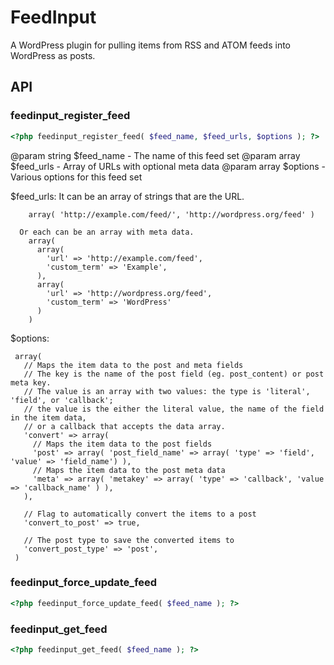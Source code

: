 # FeedInput #

A WordPress plugin for pulling items from RSS and ATOM feeds into WordPress as posts.

## API ##

### feedinput_register_feed ###

```php
<?php feedinput_register_feed( $feed_name, $feed_urls, $options ); ?>
```

  
@param string $feed_name - The name of this feed set
@param array $feed_urls - Array of URLs with optional meta data
@param array $options - Various options for this feed set

$feed_urls:
  It can be an array of strings that are the URL.
```
    array( 'http://example.com/feed/', 'http://wordpress.org/feed' )

  Or each can be an array with meta data.
    array(
      array(
        'url' => 'http://example.com/feed',
        'custom_term' => 'Example',
      ),
      array(
        'url' => 'http://wordpress.org/feed',
        'custom_term' => 'WordPress'
      )
    )
```

$options:
```
 array(
   // Maps the item data to the post and meta fields
   // The key is the name of the post field (eg. post_content) or post meta key.
   // The value is an array with two values: the type is 'literal', 'field', or 'callback';
   // the value is the either the literal value, the name of the field in the item data,
   // or a callback that accepts the data array.
   'convert' => array(
     // Maps the item data to the post fields
     'post' => array( 'post_field_name' => array( 'type' => 'field', 'value' => 'field_name') ),
     // Maps the item data to the post meta data
     'meta' => array( 'metakey' => array( 'type' => 'callback', 'value => 'callback_name' ) ),
   ),

   // Flag to automatically convert the items to a post
   'convert_to_post' => true,

   // The post type to save the converted items to
   'convert_post_type' => 'post',
 )
```

### feedinput_force_update_feed ####

```php
<?php feedinput_force_update_feed( $feed_name ); ?>
```

### feedinput_get_feed ###

```php
<?php feedinput_get_feed( $feed_name ); ?>
```